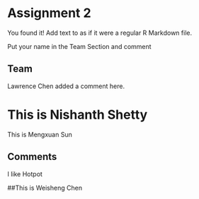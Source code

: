 # Assignment 2

You found it!  Add text to as if it were a regular R Markdown file.

Put your name in the Team Section and comment

## Team

Lawrence Chen added a comment here.

# This is Nishanth Shetty 
This is Mengxuan Sun

## Comments
I like Hotpot 

##This is Weisheng Chen
